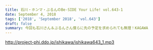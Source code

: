 ```yaml
---
title: 石川・ホンマ・ぶるんのBe-SIDE Your Life! vol.643-1
date: September 4, 2018
tags: ['2018', 'September 2018', 'vol.643']
draft: false
summary: 今回も石川さん＆ぶるんさん僕らに先の予定を求められても無理！KAGAWA
---
```


http://project-phi.ddo.jp/ishikawa/ishikawa643_1.mp3